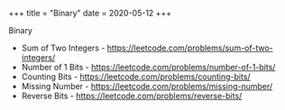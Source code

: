 +++
title = "Binary"
date = 2020-05-12
+++

Binary

- Sum of Two Integers - <https://leetcode.com/problems/sum-of-two-integers/>
- Number of 1 Bits - <https://leetcode.com/problems/number-of-1-bits/>
- Counting Bits - <https://leetcode.com/problems/counting-bits/>
- Missing Number - <https://leetcode.com/problems/missing-number/>
- Reverse Bits - <https://leetcode.com/problems/reverse-bits/>
